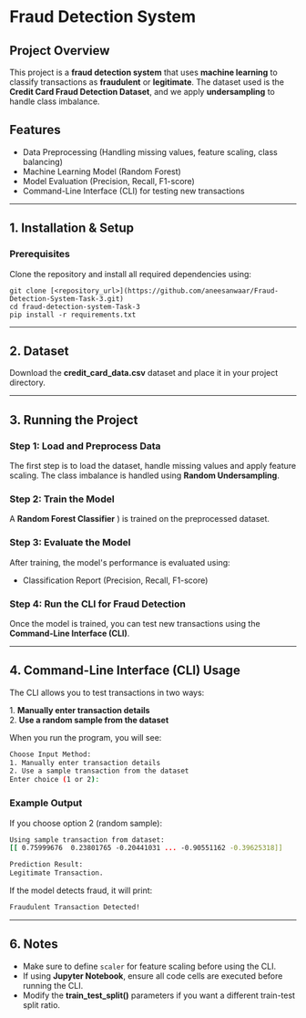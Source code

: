 # Fraud Detection System

## Project Overview
This project is a **fraud detection system** that uses **machine learning** to classify transactions as **fraudulent** or **legitimate**. The dataset used is the **Credit Card Fraud Detection Dataset**, and we apply **undersampling** to handle class imbalance.


## Features
- Data Preprocessing (Handling missing values, feature scaling, class balancing)
- Machine Learning Model (Random Forest)
- Model Evaluation (Precision, Recall, F1-score)
- Command-Line Interface (CLI) for testing new transactions

---

## 1. Installation & Setup
### **Prerequisites**

Clone the repository and install all required dependencies using:

```
git clone [<repository_url>](https://github.com/aneesanwaar/Fraud-Detection-System-Task-3.git)
cd fraud-detection-system-Task-3
pip install -r requirements.txt
```


---

## 2. Dataset
Download the **credit_card_data.csv** dataset and place it in your project directory.


---

## 3. Running the Project

### **Step 1: Load and Preprocess Data**
The first step is to load the dataset, handle missing values and apply feature scaling. The class imbalance is handled using **Random Undersampling**.


### **Step 2: Train the Model**
A **Random Forest Classifier** ) is trained on the preprocessed dataset.


### **Step 3: Evaluate the Model**
After training, the model's performance is evaluated using:
- Classification Report (Precision, Recall, F1-score)


### **Step 4: Run the CLI for Fraud Detection**
Once the model is trained, you can test new transactions using the **Command-Line Interface (CLI)**.


---

## 4. Command-Line Interface (CLI) Usage
The CLI allows you to test transactions in two ways:

1️. **Manually enter transaction details**  
2️. **Use a random sample from the dataset**

When you run the program, you will see:

```bash
Choose Input Method:
1. Manually enter transaction details
2. Use a sample transaction from the dataset
Enter choice (1 or 2):
```

### Example Output
If you choose option 2 (random sample):

```bash
Using sample transaction from dataset:
[[ 0.75999676  0.23801765 -0.20441031 ... -0.90551162 -0.39625318]]

Prediction Result:
Legitimate Transaction.
```

If the model detects fraud, it will print:

```bash
Fraudulent Transaction Detected!
```


---
## 6. Notes
- Make sure to define `scaler` for feature scaling before using the CLI.
- If using **Jupyter Notebook**, ensure all code cells are executed before running the CLI.
- Modify the **train_test_split()** parameters if you want a different train-test split ratio.




